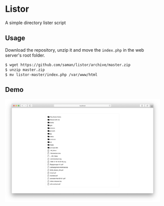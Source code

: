 # Listor
A simple directory lister script

## Usage
Download the repository, unzip it and move the `index.php` in the web server's root folder.

```
$ wget https://github.com/saman/listor/archive/master.zip
$ unzip master.zip
$ mv listor-master/index.php /var/www/html
```
## Demo
![Listor Demo Image](./demo.png)

